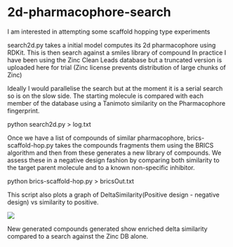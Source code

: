 # 2d-pharmacophore-search

I am interested in attempting some scaffold hopping type experiments

search2d.py takes a initial model computes its 2d pharmacophore using RDKit. This is then search against a smiles library of compound In practice I have been using the Zinc Clean Leads database but a truncated version is uploaded here for trial (Zinc license prevents distribution of large chunks of Zinc)

Ideally I would parallelise the search but at the moment it is a serial search so is on the slow side. The starting molecule is compared with each member of the database using a Tanimoto similarity on the Pharmacophore fingerprint.

python search2d.py > log.txt

Once we have a list of compounds of similar pharmacophore, brics-scaffold-hop.py takes the compounds fragments them using the BRICS algorithm and then from these generates a new library of compounds. We assess these in a negative design fashion by comparing both similarity to the target parent molecule and to a known non-specific inhibitor. 

python brics-scaffold-hop.py > bricsOut.txt

This script also plots a graph of DeltaSimilarity(Positive design - negative design) vs similarity to positive.

<img src="https://github.com/arthuc01/2d-pharmacophore-search/blob/master/brics-scaffold-assess-test200.png?raw=true" />

New generated compounds generated show enriched delta similarity compared to a search against the Zinc DB alone.


